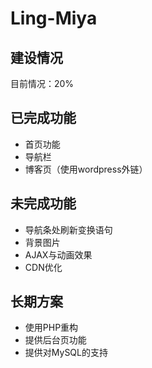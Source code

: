 # Ling-Miya

## 建设情况
目前情况：20%

## 已完成功能
- 首页功能
- 导航栏
- 博客页（使用wordpress外链）

## 未完成功能
- 导航条处刷新变换语句
- 背景图片
- AJAX与动画效果
- CDN优化

## 长期方案
- 使用PHP重构
- 提供后台页功能
- 提供对MySQL的支持
